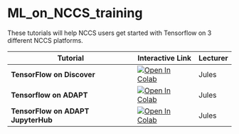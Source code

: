 # ML_on_NCCS_training

These tutorials will help NCCS users get started with Tensorflow on 3 different NCCS platforms.

| Tutorial | Interactive Link | Lecturer |
|---------------|------------------|----------|
| **TensorFlow on Discover**  | [![Open In Colab](https://colab.research.google.com/assets/colab-badge.svg)](https://colab.research.google.com/github/bruceva/ML_on_NCCS_training/blob/master/TensorFlow_ML_on_Discover_compute_nodes.ipynb) | Jules |
| **Tensorflow on ADAPT**  | [![Open In Colab](https://colab.research.google.com/assets/colab-badge.svg)](https://colab.research.google.com/github/bruceva/ML_on_NCCS_training/blob/master/TensorFlow_ML_on_Discover_compute_nodes.ipynb) | Jules |
| **TensorFlow on ADAPT JupyterHub**  | [![Open In Colab](https://colab.research.google.com/assets/colab-badge.svg)](https://colab.research.google.com/github/bruceva/ML_on_NCCS_training/blob/master/astg606/TensorFlow_ML_on_ADAPT_JupyterHub.ipynb) | Jules |


